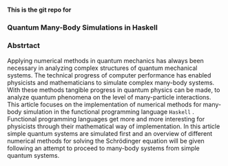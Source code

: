 #### This is the git repo for 
### Quantum  Many-Body Simulations in Haskell
    
###  Abstrtact
  
  Applying numerical methods in quantum mechanics has always been necessary in analyzing complex structures of quantum mechanical systems. The technical progress of computer performance has enabled physicists and mathematicians to simulate complex many-body systems. With these methods tangible progress in quantum physics can be made, to analyze quantum phenomena on the level of many-particle interactions. This article focuses on the implementation of numerical methods for many-body simulation in the functional programming language ```Haskell``` . Functional programming languages get more and more interesting for physicists through their mathematical way of implementation. In this article simple quantum systems are simulated first and an overview of different numerical methods for solving the Schrödinger equation will be given following an attempt to proceed to many-body systems from simple quantum systems.